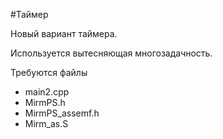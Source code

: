 #Таймер

Новый вариант таймера.

Используется вытесняющая многозадачность.

Требуются файлы

 * main2.cpp
 * MirmPS.h
 * MirmPS_assemf.h
 * Mirm_as.S
